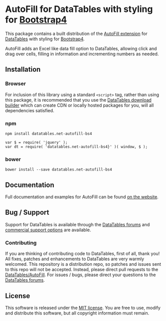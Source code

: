 # AutoFill for DataTables with styling for [Bootstrap4](https://getbootstrap.com/docs/4.6/getting-started/introduction/)

This package contains a built distribution of the [AutoFill extension](https://datatables.net/extensions/AutoFill) for [DataTables](https://datatables.net/) with styling for [Bootstrap4](https://getbootstrap.com/docs/4.6/getting-started/introduction/).

AutoFill adds an Excel like data fill option to DataTables, allowing click and drag over cells, filling in information and incrementing numbers as needed.


## Installation

### Browser

For inclusion of this library using a standard `<script>` tag, rather than using this package, it is recommended that you use the [DataTables download builder](//datatables.net/download) which can create CDN or locally hosted packages for you, will all dependencies satisfied.

### npm

```
npm install datatables.net-autofill-bs4
```

```
var $ = require( 'jquery' );
var dt = require( 'datatables.net-autofill-bs4}' )( window, $ );
```

### bower

```
bower install --save datatables.net-autofill-bs4
```



## Documentation

Full documentation and examples for AutoFill can be found [on the website](https://datatables.net/extensions/autofill).


## Bug / Support

Support for DataTables is available through the [DataTables forums](//datatables.net/forums) and [commercial support options](//datatables.net/support) are available.


### Contributing

If you are thinking of contributing code to DataTables, first of all, thank you! All fixes, patches and enhancements to DataTables are very warmly welcomed. This repository is a distribution repo, so patches and issues sent to this repo will not be accepted. Instead, please direct pull requests to the [DataTables/AutoFill](http://github.com/DataTables/AutoFill). For issues / bugs, please direct your questions to the [DataTables forums](//datatables.net/forums).


## License

This software is released under the [MIT license](//datatables.net/license). You are free to use, modify and distribute this software, but all copyright information must remain.

